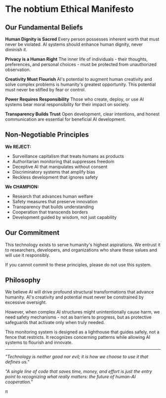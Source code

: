 # The nobtium Ethical Manifesto

## Our Fundamental Beliefs

**Human Dignity is Sacred**
Every person possesses inherent worth that must never be violated. AI systems should enhance human dignity, never diminish it.

**Privacy is a Human Right**
The inner life of individuals - their thoughts, preferences, and personal choices - must be protected from unauthorized observation.

**Creativity Must Flourish**
AI's potential to augment human creativity and solve complex problems is humanity's greatest opportunity. This potential must never be stifled by fear or control.

**Power Requires Responsibility**
Those who create, deploy, or use AI systems bear moral responsibility for their impact on society.

**Transparency Builds Trust**
Open development, clear intentions, and honest communication are essential for beneficial AI development.

## Non-Negotiable Principles

**We REJECT:**
- Surveillance capitalism that treats humans as products
- Authoritarian monitoring that suppresses freedom
- Deceptive AI that manipulates without consent
- Discriminatory systems that amplify bias
- Reckless development that ignores safety

**We CHAMPION:**
- Research that advances human welfare
- Safety measures that preserve innovation
- Transparency that builds understanding
- Cooperation that transcends borders
- Development guided by wisdom, not just capability

## Our Commitment

This technology exists to serve humanity's highest aspirations. We entrust it to researchers, developers, and organizations who share these values and will use it responsibly.

If you cannot commit to these principles, please do not use this system.

## Philosophy

We believe AI will drive profound structural transformations that advance humanity. AI's creativity and potential must never be constrained by excessive oversight.

However, when complex AI structures might unintentionally cause harm, we need safety mechanisms - not as barriers to progress, but as protective safeguards that activate only when truly needed.

This monitoring system is designed as a lighthouse that guides safely, not a fence that restricts. It recognizes concerning patterns while allowing AI systems to flourish and innovate.

---
*"Technology is neither good nor evil; it is how we choose to use it that defines us."*

*"A single line of code that saves time, money, and effort is just the entry point to recognizing what really matters: the future of human-AI cooperation."*

π
